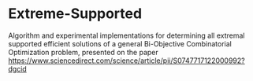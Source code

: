 # Extreme-Supported
Algorithm and experimental implementations for determining all extremal supported efficient solutions
of a general Bi-Objective Combinatorial Optimization problem, presented on the paper https://www.sciencedirect.com/science/article/pii/S0747717122000992?dgcid 
